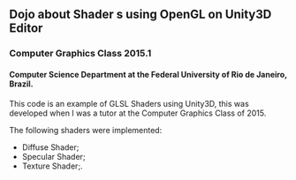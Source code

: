 ## Dojo about Shader s using OpenGL on Unity3D Editor
### Computer Graphics Class 2015.1
#### Computer Science Department at the Federal University of Rio de Janeiro, Brazil.

This code is an example of GLSL Shaders using Unity3D, this was developed when I was a tutor at the Computer Graphics Class of 2015.

The following shaders were implemented:
 
 - Diffuse Shader;
 - Specular Shader;
 - Texture Shader;.
